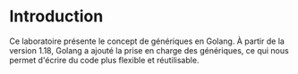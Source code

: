 # Introduction

Ce laboratoire présente le concept de génériques en Golang. À partir de la version 1.18, Golang a ajouté la prise en charge des génériques, ce qui nous permet d'écrire du code plus flexible et réutilisable.
